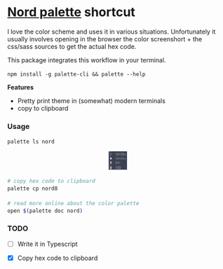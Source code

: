# [Nord palette][nord] shortcut

I love the color scheme and uses it in various situations. Unfortunately
it usually involves opening in the browser the color screenshort + the
css/sass sources to get the actual hex code.

This package integrates this workflow in your terminal.

`npm install -g palette-cli && palette --help`


**Features**

- Pretty print theme in (somewhat) modern terminals
- copy to clipboard


### Usage

```bash
palette ls nord
```

<p align="center"> 
  <img src="./screenshot.png"  alt="Output" height="42" width="42">
</p>

```bash
# copy hex code to clipboard
palette cp nord8

# read more online about the color palette
open $(palette doc nord)
```

### TODO

- [ ] Write it in Typescript
- [x] Copy hex code to clipboard


[nord]: https://arcticicestudio.github.io/nord/
